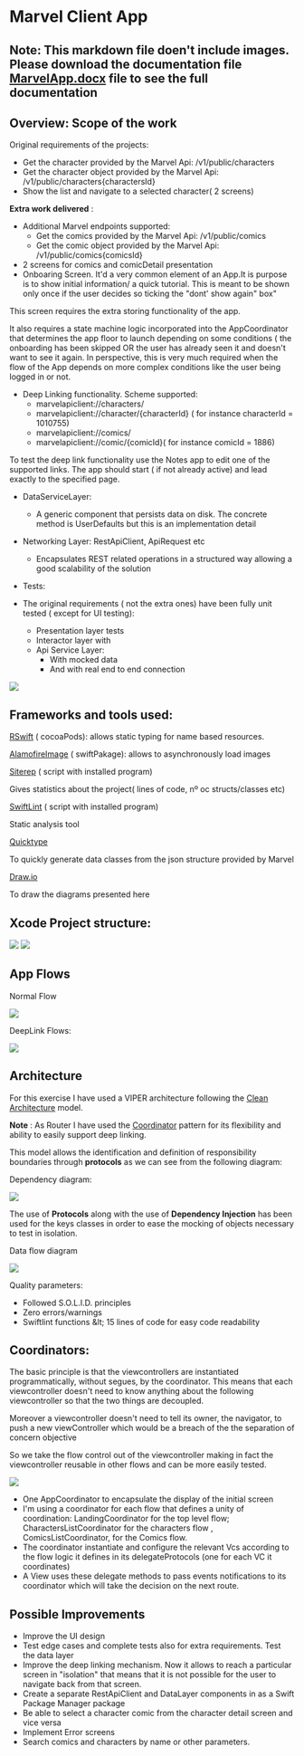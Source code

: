 # Marvel Client App

##  Note: This markdown file doen't include images.  Please download the documentation file [MarvelApp.docx](MarvelApp.docx) file to see the full documentation

## Overview: Scope of the work

Original requirements of the projects:

- Get the character provided by the Marvel Api: /v1/public/characters
- Get the character object provided by the Marvel Api: /v1/public/characters{charactersId}
- Show the list and navigate to a selected character( 2 screens)

**Extra work delivered** :

- Additional Marvel endpoints supported:
  - Get the comics provided by the Marvel Api: /v1/public/comics
  - Get the comic object provided by the Marvel Api: /v1/public/comics{comicsId}
- 2 screens for comics and comicDetail presentation
- Onboaring Screen. It&#39;d a very common element of an App.It is purpose is to show initial information/ a quick tutorial. This is meant to be shown only once if the user decides so ticking the &quot;dont&#39; show again&quot; box&quot;

This screen requires the extra storing functionality of the app.

It also requires a state machine logic incorporated into the AppCoordinator that determines the app floor to launch depending on some conditions ( the onboarding has been skipped OR the user has already seen it and doesn&#39;t want to see it again. In perspective, this is very much required when the flow of the App depends on more complex conditions like the user being logged in or not.

- Deep Linking functionality. Scheme supported:
  - marvelapiclient://characters/
  - marvelapiclient://character/{characterId} ( for instance characterId = 1010755)
  - marvelapiclient://comics/
  - marvelapiclient://comic/{comicId}( for instance comicId = 1886)

To test the deep link functionality use the Notes app to edit one of the supported links. The app should start ( if not already active) and lead exactly to the specified page.

- DataServiceLayer:
  - A generic component that persists data on disk. The concrete method is UserDefaults but this is an implementation detail
- Networking Layer: RestApiClient, ApiRequest etc
  - Encapsulates REST related operations in a structured way allowing a good scalability of the solution
- Tests:

- The original requirements ( not the extra ones) have been fully unit tested ( except for UI testing):
  - Presentation layer tests
  - Interactor layer with
  - Api Service Layer:
    - With mocked data
    - And with real end to end connection

![](RackMultipart20200521-4-1jkmpqj_html_90e55a45c3d99061.png)

## Frameworks and tools used:

[RSwift](https://github.com/mac-cain13/R.swift) ( cocoaPods): allows static typing for name based resources.

[AlamofireImage](https://github.com/Alamofire/AlamofireImage) ( swiftPakage): allows to asynchronously load images

[Siterep](https://github.com/twostraws/Sitrep) ( script with installed program)

Gives statistics about the project( lines of code, nº oc structs/classes etc)

[SwiftLint](https://github.com/realm/SwiftLint) ( script with installed program)

Static analysis tool

[Quicktype](https://app.quicktype.io/)

To quickly generate data classes from the json structure provided by Marvel

[Draw.io](https://www.draw.io/)

To draw the diagrams presented here

##


## Xcode Project structure:

![](RackMultipart20200521-4-1jkmpqj_html_10b63880ad42d659.png) ![](RackMultipart20200521-4-1jkmpqj_html_57f202777e892eb0.png)

##


## App Flows

Normal Flow

![](RackMultipart20200521-4-1jkmpqj_html_16e8a8b8da90c775.png)

DeepLink Flows:

![](RackMultipart20200521-4-1jkmpqj_html_4ab0e6df264a2bcc.png)

## Architecture

For this exercise I have used a VIPER architecture following the [Clean Architecture](https://blog.cleancoder.com/uncle-bob/2012/08/13/the-clean-architecture.html) model.

**Note** : As Router I have used the [Coordinator](https://khanlou.com/2015/01/the-coordinator/) pattern for its flexibility and ability to easily support deep linking.

This model allows the identification and definition of responsibility boundaries through **protocols** as we can see from the following diagram:

Dependency diagram:

![](RackMultipart20200521-4-1jkmpqj_html_17cbd9bed01811fe.png)

The use of **Protocols** along with the use of **Dependency Injection** has been used for the keys classes in order to ease the mocking of objects necessary to test in isolation.

Data flow diagram

![](RackMultipart20200521-4-1jkmpqj_html_413899ddf5ea4df.png)

Quality parameters:

- Followed S.O.L.I.D. principles
- Zero errors/warnings
- Swiftlint functions \&lt; 15 lines of code for easy code readability

## Coordinators:

The basic principle is that the viewcontrollers are instantiated programmatically, without segues, by the coordinator. This means that each viewcontroller doesn&#39;t need to know anything about the following viewcontroller so that the two things are decoupled.

Moreover a viewcontroller doesn&#39;t need to tell its owner, the navigator, to push a new viewController which would be a breach of the the separation of concern objective

So we take the flow control out of the viewcontroller making in fact the viewcontroller reusable in other flows and can be more easily tested.

![](RackMultipart20200521-4-1jkmpqj_html_b3d5123c4ae0605b.png)

- One AppCoordinator to encapsulate the display of the initial screen
- I&#39;m using a coordinator for each flow that defines a unity of coordination: LandingCoordinator for the top level flow; CharactersListCoordinator for the characters flow , ComicsListCoordinator, for the Comics flow.
- The coordinator instantiate and configure the relevant Vcs according to the flow logic it defines in its delegateProtocols (one for each VC it coordinates)
- A View uses these delegate methods to pass events notifications to its coordinator which will take the decision on the next route.

## Possible Improvements

- Improve the UI design
- Test edge cases and complete tests also for extra requirements. Test the data layer
- Improve the deep linking mechanism. Now it allows to reach a particular screen in &quot;isolation&quot; that means that it is not possible for the user to navigate back from that screen.
- Create a separate RestApiClient and DataLayer components in as a Swift Package Manager package
- Be able to select a character comic from the character detail screen and vice versa
- Implement Error screens
- Search comics and characters by name or other parameters.
